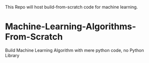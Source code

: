 This Repo will host build-from-scratch code for machine learning.

# Machine-Learning-Algorithms-From-Scratch

Build Machine Learning Algorithm with mere python code, no Python Library
